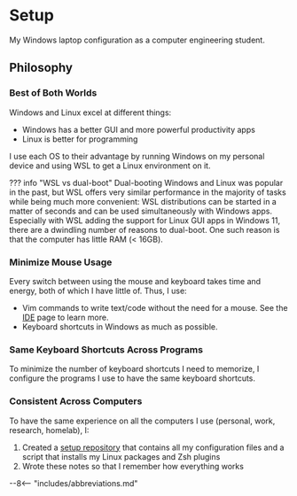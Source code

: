 # Setup

My Windows laptop configuration as a computer engineering student.

## Philosophy

### Best of Both Worlds

Windows and Linux excel at different things:

- Windows has a better GUI and more powerful productivity apps
- Linux is better for programming

I use each OS to their advantage by running Windows on my personal device and using WSL to get a Linux environment on it.

??? info "WSL vs dual-boot"
    Dual-booting Windows and Linux was popular in the past, but WSL offers very similar performance in the majority of
    tasks while being much more convenient: WSL distributions can be started in a matter of seconds and can be used
    simultaneously with Windows apps. Especially with WSL adding the support for Linux GUI apps in Windows 11, there are a
    dwindling number of reasons to dual-boot. One such reason is that the computer has little RAM (< 16GB).

### Minimize Mouse Usage

Every switch between using the mouse and keyboard takes time and energy, both of which I have little of. Thus, I use:

- Vim commands to write text/code without the need for a mouse. See the [IDE](./ide.md) page to learn more.
- Keyboard shortcuts in Windows as much as possible.

### Same Keyboard Shortcuts Across Programs

To minimize the number of keyboard shortcuts I need to memorize, I configure the programs I use to
have the same keyboard shortcuts.

### Consistent Across Computers

To have the same experience on all the computers I use (personal, work, research, homelab), I:

1. Created a [setup repository](https://github.com/patrick-5546/setup) that contains all my configuration files and a script that installs my Linux packages and Zsh plugins
2. Wrote these notes so that I remember how everything works

--8<-- "includes/abbreviations.md"
